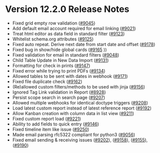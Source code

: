 # Version 12.2.0 Release Notes

- Fixed grid empty row validation ([#9045](https://github.com/frappe/frappe/pull/9045))
- Add default email account required for email linking ([#9021](https://github.com/frappe/frappe/pull/9021))
- Treat html editor as data field in standard filter ([#9123](https://github.com/frappe/frappe/pull/9123))
- Whitelist schema.org attributes ([#9125](https://github.com/frappe/frappe/pull/9125))
- Fixed auto repeat. Derive next date from start date and offset ([#9178](https://github.com/frappe/frappe/pull/9178))
- Fixed bug in show/hide global cards ([#9165](https://github.com/frappe/frappe/pull/]9165) ))
- Fixed validation for email in standard filters ([#9048](https://github.com/frappe/frappe/pull/9048))
- Child Table Update in New Data Import ([#9131](https://github.com/frappe/frappe/pull/9131))
- Formatting for check in prints ([#9147](https://github.com/frappe/frappe/pull/9147))
- Fixed error while trying to print PDFs ([#9134](https://github.com/frappe/frappe/pull/9134))
- Allowed tables to be sent with dates in webhook ([#9171](https://github.com/frappe/frappe/pull/9171))
- Fixed file duplicate check ([#9162](https://github.com/frappe/frappe/pull/9162))
- (Re)allowed custom filters/methods to be used with jinja ([#9156](https://github.com/frappe/frappe/pull/9156))
- Ignored Tag Link validation in Report ([#8928](https://github.com/frappe/frappe/pull/8928))
- Persist scope search in search page ([#9207](https://github.com/frappe/frappe/pull/9207))
- Allowed multiple webhooks for identical doctype triggers ([#9208](https://github.com/frappe/frappe/pull/9208))
- Load latest custom report instead of latest reference report ([#9192](https://github.com/frappe/frappe/pull/9192))
- Allow Kanban creation with column data in list view ([#9211](https://github.com/frappe/frappe/pull/9211))
- Fixed custom report load ([#9221](https://github.com/frappe/frappe/pull/9221))
- Ability to add fields to quick entry ([#9146](https://github.com/frappe/frappe/pull/9146))
- Fixed timeline item like issue ([#9250](https://github.com/frappe/frappe/pull/9250))
- Made email parsing rfc5322 compliant for python3 ([#9056](https://github.com/frappe/frappe/pull/9056))
- Fixed email sending & receiving issues ([#9202](https://gihub.com/frappe/frappe/pull/9202)), ([#9158](https://gihub.com/frappe/frappe/pull/9158)), ([#9155](https://gihub.com/frappe/frappe/pull/9155)), ([#9190](https://gihub.com/frappe/frappe/pull/9190))
